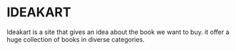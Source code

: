 # IDEAKART
Ideakart is a site that gives an idea about the book we want to buy. it offer a huge collection of books in diverse categories.
